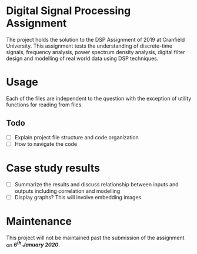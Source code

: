 # Digital Signal Processing Assignment

The project holds the solution to the DSP Assignment of 2019 at Cranfield University. This assignment tests the understanding of discrete-time signals, frequency analysis, power spectrum density analysis, digital filter design and modelling of real world data using DSP techniques.

# Usage

Each of the files are independent to the question with the exception of utility functions for reading from files.

## Todo

- [ ] Explain project file structure and code organization
- [ ] How to navigate the code

# Case study results

- [ ] Summarize the results and discuss relationship between inputs and outputs including correlation and modelling
- [ ] Display graphs? This will involve embedding images

# Maintenance

This project will not be maintained past the submission of the assignment on **_6<sup>th</sup> January 2020_**.
